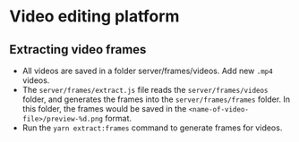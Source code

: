 # Video editing platform

## Extracting video frames
- All videos are saved in a folder server/frames/videos. Add new `.mp4` videos.
- The `server/frames/extract.js` file reads the `server/frames/videos` folder, and generates the frames into the `server/frames/frames` folder. In this folder, the frames would be saved in the `<name-of-video-file>/preview-%d.png` format. 
- Run the `yarn extract:frames` command to generate frames for videos.
